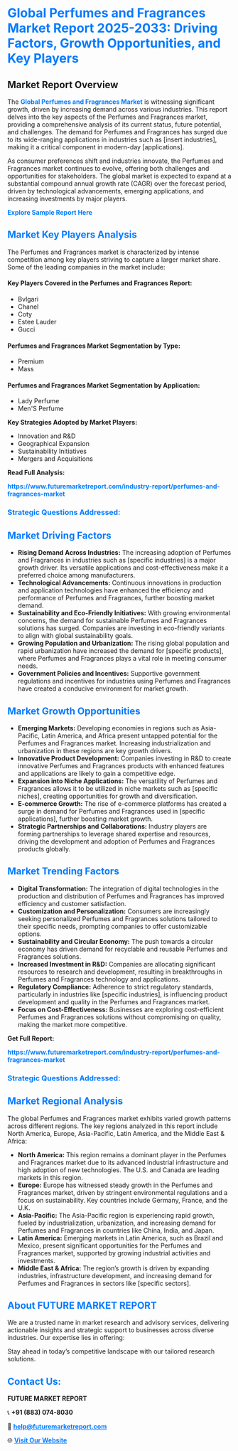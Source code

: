 <h1 style="color: #007BFF;">Global Perfumes and Fragrances Market Report 2025-2033: Driving Factors, Growth Opportunities, and Key Players</h1>

<section id="overview">
<h2>Market Report Overview</h2>
<p>The <a href="https://www.futuremarketreport.com/industry-report/perfumes-and-fragrances-market" style="color: #007BFF; text-decoration: none;"><strong>Global Perfumes and Fragrances Market</strong></a> is witnessing significant growth, driven by increasing demand across various industries. This report delves into the key aspects of the Perfumes and Fragrances market, providing a comprehensive analysis of its current status, future potential, and challenges. The demand for Perfumes and Fragrances has surged due to its wide-ranging applications in industries such as [insert industries], making it a critical component in modern-day [applications].</p>
<p>As consumer preferences shift and industries innovate, the Perfumes and Fragrances market continues to evolve, offering both challenges and opportunities for stakeholders. The global market is expected to expand at a substantial compound annual growth rate (CAGR) over the forecast period, driven by technological advancements, emerging applications, and increasing investments by major players.</p>
</section>

<section id="overview">
<p><a href="https://www.futuremarketreport.com/request-sample/reportId=50906" style="color: #007BFF; text-decoration: none;"><strong>Explore Sample Report Here</strong></a></p>
</section>

<section id="key-players">
<h2 style="color: #007BFF;">Market Key Players Analysis</h2>
<p>The Perfumes and Fragrances market is characterized by intense competition among key players striving to capture a larger market share. Some of the leading companies in the market include:</p>
<h4>Key Players Covered in the Perfumes and Fragrances Report:</h4>
<ul><li>Bvlgari</li><li>Chanel</li><li>Coty</li><li>Estee Lauder</li><li>Gucci</li></ul>
<h4>Perfumes and Fragrances Market Segmentation by Type:</h4>
<ul><li>Premium</li><li>Mass</li></ul>

<h4>Perfumes and Fragrances Market Segmentation by Application:</h4>
<ul><li>Lady Perfume</li><li>Men&#039;S Perfume</li></ul>
<p><strong>Key Strategies Adopted by Market Players:</strong></p>
<ul>
<li>Innovation and R&D</li>
<li>Geographical Expansion</li>
<li>Sustainability Initiatives</li>
<li>Mergers and Acquisitions</li>
</ul>
</section>

<section>
<p><strong>Read Full Analysis: </strong></p><a href="https://www.futuremarketreport.com/industry-report/perfumes-and-fragrances-market" style="color: #007BFF; text-decoration: none;"><strong>https://www.futuremarketreport.com/industry-report/perfumes-and-fragrances-market</strong></a>
<h3 style="color: #007BFF;">Strategic Questions Addressed:</h3>
</section>

<section id="driving-factors">
<h2 style="color: #007BFF;">Market Driving Factors</h2>
<ul>
<li><strong>Rising Demand Across Industries:</strong> The increasing adoption of Perfumes and Fragrances in industries such as [specific industries] is a major growth driver. Its versatile applications and cost-effectiveness make it a preferred choice among manufacturers.</li>
<li><strong>Technological Advancements:</strong> Continuous innovations in production and application technologies have enhanced the efficiency and performance of Perfumes and Fragrances, further boosting market demand.</li>
<li><strong>Sustainability and Eco-Friendly Initiatives:</strong> With growing environmental concerns, the demand for sustainable Perfumes and Fragrances solutions has surged. Companies are investing in eco-friendly variants to align with global sustainability goals.</li>
<li><strong>Growing Population and Urbanization:</strong> The rising global population and rapid urbanization have increased the demand for [specific products], where Perfumes and Fragrances plays a vital role in meeting consumer needs.</li>
<li><strong>Government Policies and Incentives:</strong> Supportive government regulations and incentives for industries using Perfumes and Fragrances have created a conducive environment for market growth.</li>
</ul>
</section>

<section id="growth-opportunities">
<h2 style="color: #007BFF;">Market Growth Opportunities</h2>
<ul>
<li><strong>Emerging Markets:</strong> Developing economies in regions such as Asia-Pacific, Latin America, and Africa present untapped potential for the Perfumes and Fragrances market. Increasing industrialization and urbanization in these regions are key growth drivers.</li>
<li><strong>Innovative Product Development:</strong> Companies investing in R&D to create innovative Perfumes and Fragrances products with enhanced features and applications are likely to gain a competitive edge.</li>
<li><strong>Expansion into Niche Applications:</strong> The versatility of Perfumes and Fragrances allows it to be utilized in niche markets such as [specific niches], creating opportunities for growth and diversification.</li>
<li><strong>E-commerce Growth:</strong> The rise of e-commerce platforms has created a surge in demand for Perfumes and Fragrances used in [specific applications], further boosting market growth.</li>
<li><strong>Strategic Partnerships and Collaborations:</strong> Industry players are forming partnerships to leverage shared expertise and resources, driving the development and adoption of Perfumes and Fragrances products globally.</li>
</ul>
</section>

<section id="trending-factors">
<h2 style="color: #007BFF;">Market Trending Factors</h2>
<ul>
<li><strong>Digital Transformation:</strong> The integration of digital technologies in the production and distribution of Perfumes and Fragrances has improved efficiency and customer satisfaction.</li>
<li><strong>Customization and Personalization:</strong> Consumers are increasingly seeking personalized Perfumes and Fragrances solutions tailored to their specific needs, prompting companies to offer customizable options.</li>
<li><strong>Sustainability and Circular Economy:</strong> The push towards a circular economy has driven demand for recyclable and reusable Perfumes and Fragrances solutions.</li>
<li><strong>Increased Investment in R&D:</strong> Companies are allocating significant resources to research and development, resulting in breakthroughs in Perfumes and Fragrances technology and applications.</li>
<li><strong>Regulatory Compliance:</strong> Adherence to strict regulatory standards, particularly in industries like [specific industries], is influencing product development and quality in the Perfumes and Fragrances market.</li>
<li><strong>Focus on Cost-Effectiveness:</strong> Businesses are exploring cost-efficient Perfumes and Fragrances solutions without compromising on quality, making the market more competitive.</li>
</ul>
</section>

<section>
<p><strong>Get Full Report: </strong></p><a href="https://www.futuremarketreport.com/industry-report/perfumes-and-fragrances-market" style="color: #007BFF; text-decoration: none;"><strong>https://www.futuremarketreport.com/industry-report/perfumes-and-fragrances-market</strong></a>
<h3 style="color: #007BFF;">Strategic Questions Addressed:</h3>
</section>


<section id="regional-analysis">
<h2 style="color: #007BFF;">Market Regional Analysis</h2>
<p>The global Perfumes and Fragrances market exhibits varied growth patterns across different regions. The key regions analyzed in this report include North America, Europe, Asia-Pacific, Latin America, and the Middle East & Africa:</p>
<ul>
<li><strong>North America:</strong> This region remains a dominant player in the Perfumes and Fragrances market due to its advanced industrial infrastructure and high adoption of new technologies. The U.S. and Canada are leading markets in this region.</li>
<li><strong>Europe:</strong> Europe has witnessed steady growth in the Perfumes and Fragrances market, driven by stringent environmental regulations and a focus on sustainability. Key countries include Germany, France, and the U.K.</li>
<li><strong>Asia-Pacific:</strong> The Asia-Pacific region is experiencing rapid growth, fueled by industrialization, urbanization, and increasing demand for Perfumes and Fragrances in countries like China, India, and Japan.</li>
<li><strong>Latin America:</strong> Emerging markets in Latin America, such as Brazil and Mexico, present significant opportunities for the Perfumes and Fragrances market, supported by growing industrial activities and investments.</li>
<li><strong>Middle East & Africa:</strong> The region’s growth is driven by expanding industries, infrastructure development, and increasing demand for Perfumes and Fragrances in sectors like [specific sectors].</li>
</ul>
</section>

<footer>
<h2 style="color: #007BFF;">About FUTURE MARKET REPORT</h2>
<p>We are a trusted name in market research and advisory services, delivering actionable insights and strategic support to businesses across diverse industries. Our expertise lies in offering:</p>

<p>Stay ahead in today’s competitive landscape with our tailored research solutions.</p>

<h2 style="color: #007BFF;">Contact Us:</h2>
<p><strong>FUTURE MARKET REPORT</strong></p>
<p>📞 <strong>+91 (883) 074-8030</strong></p>
<p>📧 <strong><a href="mailto:help@futuremarketreport.com" style="color: #007BFF;">help@futuremarketreport.com</a></strong></p>
<p>🌐 <strong><a href="https://www.futuremarketreport.com/" style="color: #007BFF;">Visit Our Website</a></strong></p>
</footer>
